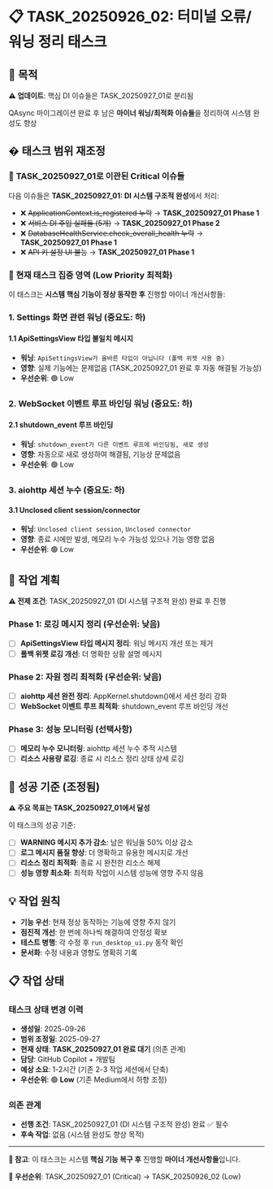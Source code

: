 # 📋 TASK_20250926_02: 터미널 오류/워닝 정리 태스크

## 🎯 목적

**⚠️ 업데이트**: 핵심 DI 이슈들은 TASK_20250927_01로 분리됨

QAsync 마이그레이션 완료 후 남은 **마이너 워닝/최적화 이슈들**을 정리하여 시스템 완성도 향상

## � 태스크 범위 재조정

### 🔄 **TASK_20250927_01로 이관된 Critical 이슈들**

다음 이슈들은 **TASK_20250927_01: DI 시스템 구조적 완성**에서 처리:

- ❌ ~~ApplicationContext.is_registered 누락~~ → **TASK_20250927_01 Phase 1**
- ❌ ~~서비스 DI 주입 실패들 (5개)~~ → **TASK_20250927_01 Phase 2**
- ❌ ~~DatabaseHealthService.check_overall_health 누락~~ → **TASK_20250927_01 Phase 1**
- ❌ ~~API 키 설정 UI 불능~~ → **TASK_20250927_01 Phase 1**

### 🎯 **현재 태스크 집중 영역 (Low Priority 최적화)**

이 태스크는 **시스템 핵심 기능이 정상 동작한 후** 진행할 마이너 개선사항들:

### 1. Settings 화면 관련 워닝 (중요도: 하)

#### 1.1 ApiSettingsView 타입 불일치 메시지

- **워닝**: `ApiSettingsView가 올바른 타입이 아닙니다 (폴백 위젯 사용 중)`
- **영향**: 실제 기능에는 문제없음 (TASK_20250927_01 완료 후 자동 해결될 가능성)
- **우선순위**: 🟢 Low

### 2. WebSocket 이벤트 루프 바인딩 워닝 (중요도: 하)

#### 2.1 shutdown_event 루프 바인딩

- **워닝**: `shutdown_event가 다른 이벤트 루프에 바인딩됨, 새로 생성`
- **영향**: 자동으로 새로 생성하여 해결됨, 기능상 문제없음
- **우선순위**: 🟢 Low

### 3. aiohttp 세션 누수 (중요도: 하)

#### 3.1 Unclosed client session/connector

- **워닝**: `Unclosed client session`, `Unclosed connector`
- **영향**: 종료 시에만 발생, 메모리 누수 가능성 있으나 기능 영향 없음
- **우선순위**: 🟢 Low

## 🔄 작업 계획

**⚠️ 전제 조건**: TASK_20250927_01 (DI 시스템 구조적 완성) 완료 후 진행

### Phase 1: 로깅 메시지 정리 (우선순위: 낮음)

- [ ] **ApiSettingsView 타입 메시지 정리**: 워닝 메시지 개선 또는 제거
- [ ] **폴백 위젯 로깅 개선**: 더 명확한 상황 설명 메시지

### Phase 2: 자원 정리 최적화 (우선순위: 낮음)

- [ ] **aiohttp 세션 완전 정리**: AppKernel.shutdown()에서 세션 정리 강화
- [ ] **WebSocket 이벤트 루프 최적화**: shutdown_event 루프 바인딩 개선

### Phase 3: 성능 모니터링 (선택사항)

- [ ] **메모리 누수 모니터링**: aiohttp 세션 누수 추적 시스템
- [ ] **리소스 사용량 로깅**: 종료 시 리소스 정리 상태 상세 로깅

## 🎯 성공 기준 (조정됨)

**⚠️ 주요 목표는 TASK_20250927_01에서 달성**

이 태스크의 성공 기준:

- [ ] **WARNING 메시지 추가 감소**: 남은 워닝들 50% 이상 감소
- [ ] **로그 메시지 품질 향상**: 더 명확하고 유용한 메시지로 개선
- [ ] **리소스 정리 최적화**: 종료 시 완전한 리소스 해제
- [ ] **성능 영향 최소화**: 최적화 작업이 시스템 성능에 영향 주지 않음

## 💡 작업 원칙

- **기능 우선**: 현재 정상 동작하는 기능에 영향 주지 않기
- **점진적 개선**: 한 번에 하나씩 해결하여 안정성 확보
- **테스트 병행**: 각 수정 후 `run_desktop_ui.py` 동작 확인
- **문서화**: 수정 내용과 영향도 명확히 기록

## 📋 작업 상태

### 태스크 상태 변경 이력

- **생성일**: 2025-09-26
- **범위 조정일**: 2025-09-27
- **현재 상태**: **TASK_20250927_01 완료 대기** (의존 관계)
- **담당**: GitHub Copilot + 개발팀
- **예상 소요**: 1-2시간 (기존 2-3 작업 세션에서 단축)
- **우선순위**: 🟢 **Low** (기존 Medium에서 하향 조정)

### 의존 관계

- **선행 조건**: TASK_20250927_01 (DI 시스템 구조적 완성) 완료 ✅ 필수
- **후속 작업**: 없음 (시스템 완성도 향상 목적)

---

**📝 참고**: 이 태스크는 시스템 **핵심 기능 복구 후** 진행할 **마이너 개선사항들**입니다.

**🎯 우선순위**: TASK_20250927_01 (Critical) → TASK_20250926_02 (Low)
